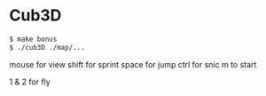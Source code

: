 # Cub3D

```bash
$ make bonus
$ ./cub3D ./map/...
```

mouse for view
shift for sprint
space for jump
ctrl for snic
m to start

1 & 2 for fly